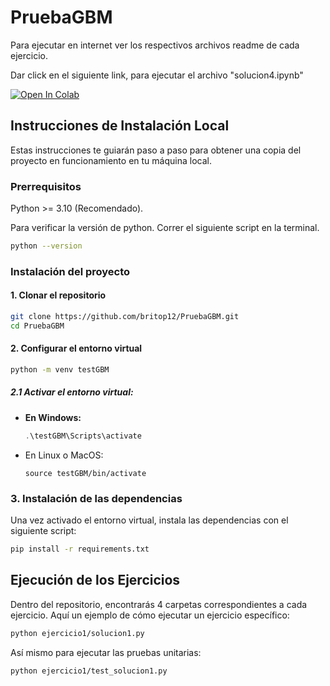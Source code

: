 # PruebaGBM

Para ejecutar en internet ver los respectivos archivos readme de cada ejercicio.

Dar click en el siguiente link, para ejecutar el archivo "solucion4.ipynb"

[![Open In Colab](https://colab.research.google.com/assets/colab-badge.svg)]([https://colab.research.google.com/drive/1SSUdjiJqRcjySzPZzsVBMzVhazoiS1qU?usp=sharing](https://colab.research.google.com/drive/1SSUdjiJqRcjySzPZzsVBMzVhazoiS1qU?usp=sharing))

## Instrucciones de Instalación Local

Estas instrucciones te guiarán paso a paso para obtener una copia del proyecto en funcionamiento en tu máquina local.

### Prerrequisitos

Python >= 3.10 (Recomendado).

Para verificar la versión de python. Correr el siguiente script en la terminal.

```bash
python --version
```

### Instalación del proyecto

#### 1. Clonar el repositorio

```bash
git clone https://github.com/britop12/PruebaGBM.git
cd PruebaGBM
```

#### 2. Configurar el entorno virtual

```bash
python -m venv testGBM
```

##### 2.1 Activar el entorno virtual:

* **En Windows:**

  ```powershell
  .\testGBM\Scripts\activate
  ```
* En Linux o  MacOS:

  ```
  source testGBM/bin/activate
  ```

### 3. Instalación de las dependencias

Una vez activado el entorno virtual, instala las dependencias con el siguiente script:

```bash
pip install -r requirements.txt
```

## Ejecución de los Ejercicios

Dentro del repositorio, encontrarás 4 carpetas correspondientes a cada ejercicio. Aquí un ejemplo de cómo ejecutar un ejercicio específico:

```bash
python ejercicio1/solucion1.py
```

Así mismo para ejecutar las pruebas unitarias:

```
python ejercicio1/test_solucion1.py
```
